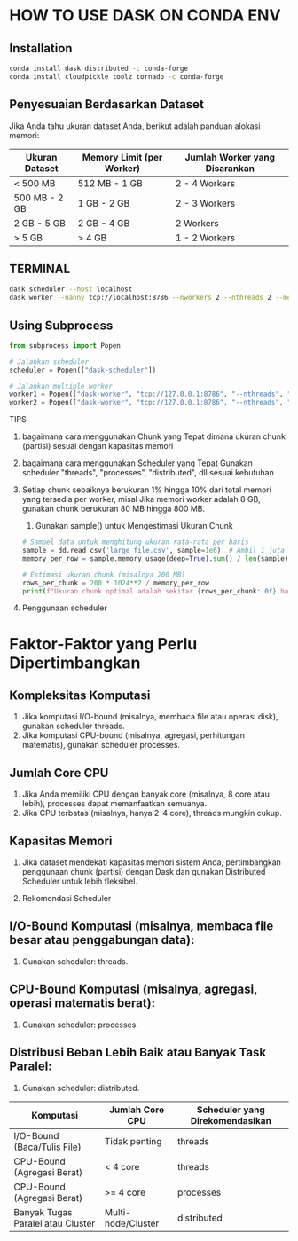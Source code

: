 # HOW TO USE DASK ON CONDA ENV

## Installation
```bash
conda install dask distributed -c conda-forge
conda install cloudpickle toolz tornado -c conda-forge
```

## Penyesuaian Berdasarkan Dataset
Jika Anda tahu ukuran dataset Anda, berikut adalah panduan alokasi memori:

| Ukuran Dataset       | Memory Limit (per Worker) | Jumlah Worker yang Disarankan |
|-----------------------|---------------------------|--------------------------------|
| < 500 MB             | 512 MB - 1 GB            | 2 - 4 Workers                 |
| 500 MB - 2 GB        | 1 GB - 2 GB              | 2 - 3 Workers                 |
| 2 GB - 5 GB          | 2 GB - 4 GB              | 2 Workers                     |
| > 5 GB               | > 4 GB                   | 1 - 2 Workers                 |

## TERMINAL
```bash
dask scheduler --host localhost
dask worker --nanny tcp://localhost:8786 --nworkers 2 --nthreads 2 --memory-limit 3GB
```

## Using Subprocess
```python
from subprocess import Popen

# Jalankan scheduler
scheduler = Popen(["dask-scheduler"])

# Jalankan multiple worker
worker1 = Popen(["dask-worker", "tcp://127.0.0.1:8786", "--nthreads", "2"])
worker2 = Popen(["dask-worker", "tcp://127.0.0.1:8786", "--nthreads", "2"])
```

TIPS
1. bagaimana cara menggunakan Chunk yang Tepat dimana ukuran chunk (partisi) sesuai dengan kapasitas memori
2. bagaimana cara menggunakan Scheduler yang Tepat Gunakan scheduler "threads", "processes", "distributed", dll sesuai kebutuhan

1. Setiap chunk sebaiknya berukuran 1% hingga 10% dari total memori yang tersedia per worker, misal Jika memori worker adalah 8 GB, gunakan chunk berukuran 80 MB hingga 800 MB.

    1. Gunakan sample() untuk Mengestimasi Ukuran Chunk
    ```python
    # Sampel data untuk menghitung ukuran rata-rata per baris
    sample = dd.read_csv('large_file.csv', sample=1e6)  # Ambil 1 juta baris pertama
    memory_per_row = sample.memory_usage(deep=True).sum() / len(sample)

    # Estimasi ukuran chunk (misalnya 200 MB)
    rows_per_chunk = 200 * 1024**2 / memory_per_row
    print(f"Ukuran chunk optimal adalah sekitar {rows_per_chunk:.0f} baris.")
    ```

2. Penggunaan scheduler
# Faktor-Faktor yang Perlu Dipertimbangkan
## Kompleksitas Komputasi
1. Jika komputasi I/O-bound (misalnya, membaca file atau operasi disk), gunakan scheduler threads.
2. Jika komputasi CPU-bound (misalnya, agregasi, perhitungan matematis), gunakan scheduler processes.

## Jumlah Core CPU
1. Jika Anda memiliki CPU dengan banyak core (misalnya, 8 core atau lebih), processes dapat memanfaatkan semuanya.
2. Jika CPU terbatas (misalnya, hanya 2-4 core), threads mungkin cukup.

## Kapasitas Memori
1. Jika dataset mendekati kapasitas memori sistem Anda, pertimbangkan penggunaan chunk (partisi) dengan Dask dan gunakan Distributed Scheduler untuk lebih fleksibel.


3. Rekomendasi Scheduler
## I/O-Bound Komputasi (misalnya, membaca file besar atau penggabungan data):
1. Gunakan scheduler: threads.

## CPU-Bound Komputasi (misalnya, agregasi, operasi matematis berat):
1. Gunakan scheduler: processes.

## Distribusi Beban Lebih Baik atau Banyak Task Paralel:
1. Gunakan scheduler: distributed.


| **Komputasi**                     | **Jumlah Core CPU**   | **Scheduler yang Direkomendasikan** |
|-----------------------------------|-----------------------|-------------------------------------|
| I/O-Bound (Baca/Tulis File)       | Tidak penting         | threads                             |
| CPU-Bound (Agregasi Berat)        | < 4 core              | threads                             |
| CPU-Bound (Agregasi Berat)        | >= 4 core             | processes                           |
| Banyak Tugas Paralel atau Cluster | Multi-node/Cluster    | distributed                         |
